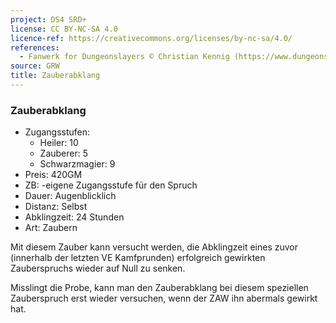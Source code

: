 ```yaml
---
project: DS4 SRD+
license: CC BY-NC-SA 4.0
licence-ref: https://creativecommons.org/licenses/by-nc-sa/4.0/
references: 
  - Fanwerk for Dungeonslayers © Christian Kennig (https://www.dungeonslayers.net/)
source: GRW
title: Zauberabklang
---
```


### Zauberabklang

- Zugangsstufen:
  - Heiler: 10
  - Zauberer: 5
  - Schwarzmagier: 9
- Preis: 420GM
- ZB: -eigene Zugangsstufe für den Spruch
- Dauer: Augenblicklich
- Distanz: Selbst
- Abklingzeit: 24 Stunden
- Art: Zaubern

Mit diesem Zauber kann versucht werden, die Abklingzeit eines zuvor (innerhalb der letzten VE Kamfprunden) erfolgreich gewirkten Zauberspruchs wieder auf Null zu senken.

Misslingt die Probe, kann man den Zauberabklang bei diesem speziellen Zauberspruch erst wieder versuchen, wenn der ZAW ihn abermals gewirkt hat.

